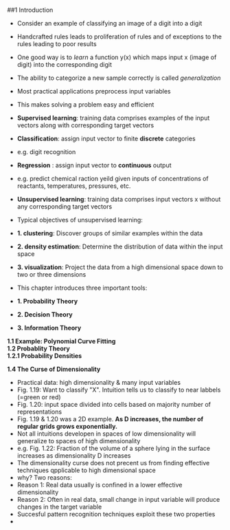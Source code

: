 ##1 Introduction

* Consider an example of classifying an image of a digit into a digit
* Handcrafted rules leads to proliferation of rules and of exceptions to the rules leading to poor results
* One good way is to *learn* a function y(x) which maps input x (image of digit) into the corresponding digit    
* The ability to categorize a new sample correctly is called *generalization*
* Most practical applications preprocess input variables  
* This makes solving a problem easy and efficient  
  
* **Supervised learning**: training data comprises examples of the input vectors along with corresponding target vectors  
* **Classification**: assign input vector to finite **discrete** categories
* e.g. digit recognition  
* **Regression**    : assign input vector to **continuous** output  
* e.g. predict chemical raction yeild given inputs of concentrations of reactants, temperatures, pressures, etc.  

* **Unsupervised learning**: training data comprises input vectors x without any corresponding target vectors  
* Typical objectives of unsupervised learning: 
* **1. clustering**: Discover groups of similar examples within the data  
* **2. density estimation**: Determine the distribution of data within the input space
* **3. visualization**: Project the data from a high dimensional space down to two or three dimensions  

* This chapter introduces three important tools: 
* **1. Probability Theory**  
* **2. Decision Theory**  
* **3. Information Theory**  

  
**1.1 Example: Polynomial Curve Fitting**  
**1.2 Probablity Theory**  
**1.2.1 Probability Densities**  


**1.4 The Curse of Dimensionality**  
  
* Practical data: high dimensionality & many input variables
* Fig. 1.19: Want to classify "X". Intuition tells us to classify to near labbels (=green or red)
* Fig. 1.20: input space divided into cells based on majority number of representations
* Fig. 1.19 & 1.20 was a 2D example. **As D increases, the number of regular grids grows exponentially.**
* Not all intuitions developen in spaces of low dimensionality will generalize to spaces of high dimensionality  
* e.g. Fig. 1.22: Fraction of the volume of a sphere lying in the surface increases as dimensionality D increases  
* The dimensionality curse does not precent us from finding effective techniques qpplicable to high dimensional space  
* why? Two reasons:  
* Reason 1: Real data usually is confined in a lower effective dimensionality
* Reason 2: Often in real data, small change in input variable will produce changes in the target variable  
* Succesful pattern recognition techniques exploit these two properties  
* 

